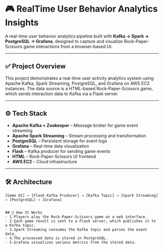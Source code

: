 # 🎮 RealTime User Behavior Analytics Insights

A real-time user behavior analytics pipeline built with **Kafka → Spark → PostgreSQL → Grafana**, designed to capture and visualize Rock-Paper-Scissors game interactions from a browser-based UI.

---

## ✅ Project Overview

This project demonstrates a real-time user activity analytics system using Apache Kafka, Spark Streaming, PostgreSQL, and Grafana on AWS EC2 instances. The data source is a HTML-based Rock-Paper-Scissors game, which sends interaction data to Kafka via a Flask server.

---

## ⚙️ Tech Stack

- **Apache Kafka + Zookeeper** – Message broker for game event streaming
- **Apache Spark Streaming** – Stream processing and transformation
- **PostgreSQL** – Persistent storage for event logs
- **Grafana** – Real-time data visualization
- **Flask** – Kafka producer for sending game events
- **HTML** – Rock-Paper-Scissors UI frontend
- **AWS EC2** – Cloud infrastructure

---

## 🛠 Architecture

```plaintext
[Game UI] → [Flask Kafka Producer] → [Kafka Topic] → [Spark Streaming] → [PostgreSQL] → [Grafana]


## 🧪 How It Works
- 1.Players play the Rock-Paper-Scissors game on a web interface.
- 2.Each game result is sent to a Flask server, which publishes it to a Kafka topic.
- 3.Spark Streaming consumes the Kafka topic and parses the event data.
- 4.The processed data is stored in PostgreSQL.
- 5.Grafana visualizes various metrics from the stored data.
